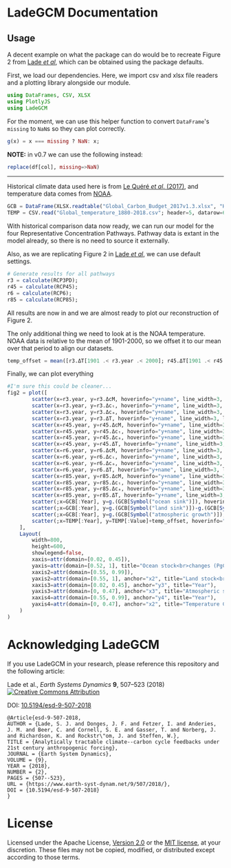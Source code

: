 # LadeGCM Documentation

## Usage


A decent example on what the package can do would be to recreate Figure 2 from [Lade *et al*](https://doi.org/10.5194/esd-2017-78), which can be obtained using the package defaults.

First, we load our dependencies.
Here, we import csv and xlsx file readers and a plotting library alongside our module.


```julia
using DataFrames, CSV, XLSX
using PlotlyJS
using LadeGCM
```

For the moment, we can use this helper function to convert `DataFrame`'s `missing` to `NaN`s so they can plot correctly.


```julia
g(x) = x === missing ? NaN: x;
```

**NOTE:** in v0.7 we can use the following instead:
```julia
replace(df[col], missing=>NaN)
```

---

Historical climate data used here is from [Le Quéré *et al*. (2017)](https://doi.org/10.5194%2Fessd-10-405-2018), and temperature data comes from [NOAA](https://www.ncdc.noaa.gov/cag/).


```julia
GCB = DataFrame(XLSX.readtable("Global_Carbon_Budget_2017v1.3.xlsx", "Historical Budget", first_row=15)...);
TEMP = CSV.read("Global_temperature_1880-2018.csv"; header=5, datarow=6);
```

With historical comparison data now ready, we can run our model for the four Representative Concentration Pathways.
Pathway data is extant in the model already, so there is no need to source it externally.

Also, as we are replicating Figure 2 in [Lade *et al*](https://doi.org/10.5194/esd-2017-78), we can use default settings.


```julia
# Generate results for all pathways
r3 = calculate(RCP3PD);
r45 = calculate(RCP45);
r6 = calculate(RCP6);
r85 = calculate(RCP85);
```

All results are now in and we are almost ready to plot our reconstruction of Figure 2.

The only additional thing we need to look at is the NOAA temperature.
NOAA data is relative to the mean of 1901-2000, so we offset it to our mean over that period to align our datasets.


```julia
temp_offset = mean([r3.ΔT[1901 .< r3.year .< 2000]; r45.ΔT[1901 .< r45.year .< 2000]; r6.ΔT[1901 .< r6.year .< 2000]; r85.ΔT[1901 .< r85.year .< 2000]]);
```

Finally, we can plot everything


```julia
#I'm sure this could be cleaner...
fig2 = plot([
        scatter(x=r3.year, y=r3.ΔcM, hoverinfo="y+name", line_width=3, line_color="#e41a1c", name="RCP3PD"),
        scatter(x=r3.year, y=r3.Δcₜ, hoverinfo="y+name", line_width=3, line_color="#e41a1c", name="RCP3PD", xaxis="x2", yaxis="y2"),
        scatter(x=r3.year, y=r3.Δcₐ, hoverinfo="y+name", line_width=3, line_color="#e41a1c", name="RCP3PD", xaxis="x3", yaxis="y3"),
        scatter(x=r3.year, y=r3.ΔT, hoverinfo="y+name", line_width=3, line_color="#e41a1c", name="RCP3PD", xaxis="x4", yaxis="y4"),
        scatter(x=r45.year, y=r45.ΔcM, hoverinfo="y+name", line_width=3, line_color="#377eb8", name="RCP45"),
        scatter(x=r45.year, y=r45.Δcₜ, hoverinfo="y+name", line_width=3, line_color="#377eb8", name="RCP45", xaxis="x2", yaxis="y2"),
        scatter(x=r45.year, y=r45.Δcₐ, hoverinfo="y+name", line_width=3, line_color="#377eb8", name="RCP45", xaxis="x3", yaxis="y3"),
        scatter(x=r45.year, y=r45.ΔT, hoverinfo="y+name", line_width=3, line_color="#377eb8", name="RCP45", xaxis="x4", yaxis="y4"),
        scatter(x=r6.year, y=r6.ΔcM, hoverinfo="y+name", line_width=3, line_color="#4daf4a", name="RCP6"),
        scatter(x=r6.year, y=r6.Δcₜ, hoverinfo="y+name", line_width=3, line_color="#4daf4a", name="RCP6", xaxis="x2", yaxis="y2"),
        scatter(x=r6.year, y=r6.Δcₐ, hoverinfo="y+name", line_width=3, line_color="#4daf4a", name="RCP6", xaxis="x3", yaxis="y3"),
        scatter(x=r6.year, y=r6.ΔT, hoverinfo="y+name", line_width=3, line_color="#4daf4a", name="RCP6", xaxis="x4", yaxis="y4"),
        scatter(x=r85.year, y=r85.ΔcM, hoverinfo="y+name", line_width=3, line_color="#984ea3", name="RCP85"),
        scatter(x=r85.year, y=r85.Δcₜ, hoverinfo="y+name", line_width=3, line_color="#984ea3", name="RCP85", xaxis="x2", yaxis="y2"),
        scatter(x=r85.year, y=r85.Δcₐ, hoverinfo="y+name", line_width=3, line_color="#984ea3", name="RCP85", xaxis="x3", yaxis="y3"),
        scatter(x=r85.year, y=r85.ΔT, hoverinfo="y+name", line_width=3, line_color="#984ea3", name="RCP85", xaxis="x4", yaxis="y4"),
        scatter(;x=GCB[:Year], y=g.(GCB[Symbol("ocean sink")]), hoverinfo="y+name", line_width=2, opacity=0.7, line_color="grey", name="Global Ocean Sink"),
        scatter(;x=GCB[:Year], y=g.(GCB[Symbol("land sink")])-g.(GCB[Symbol("land-use change emissions")]), hoverinfo="y+name", line_width=2, opacity=0.7, line_color="grey", name="Global Land Sink", xaxis="x2", yaxis="y2"),
        scatter(;x=GCB[:Year], y=g.(GCB[Symbol("atmospheric growth")]), hoverinfo="y+name", line_width=2, opacity=0.7, line_color="grey", name="Atmospheric CO₂", xaxis="x3", yaxis="y3"),
        scatter(;x=TEMP[:Year], y=TEMP[:Value]+temp_offset, hoverinfo="y+name", line_width=2, opacity=0.7, line_color="grey", name="Global Temperature", xaxis="x4", yaxis="y4")
    ],
    Layout(
        width=800,
        height=600,
        showlegend=false,
        xaxis=attr(domain=[0.02, 0.45]),
        yaxis=attr(domain=[0.52, 1], title="Ocean stock<br>changes (PgC yr<sup>-1</sup>)"),
        xaxis2=attr(domain=[0.55, 0.99]),
        yaxis2=attr(domain=[0.55, 1], anchor="x2", title="Land stock<br>changes (PgC yr<sup>-1</sup>)"),
        xaxis3=attr(domain=[0.02, 0.45], anchor="y3", title="Year"),
        yaxis3=attr(domain=[0, 0.47], anchor="x3", title="Atmospheric stock<br>changes (PgC yr<sup>-1</sup>)"),
        xaxis4=attr(domain=[0.55, 0.99], anchor="y4", title="Year"),
        yaxis4=attr(domain=[0, 0.47], anchor="x2", title="Temperature Change (K)")
    )
)
```

<div id="293d14b6-19db-49c9-bd02-2932faa16a75" class="plotly-graph-div"></div>

# Acknowledging LadeGCM

If you use LadeGCM in your research, please reference this repository and the following article:

Lade et al., *Earth Systems Dynamics* **9**, 507&ndash;523 (2018) [![Creative Commons Attribution](https://i.creativecommons.org/l/by/4.0/80x15.png)](http://creativecommons.org/licenses/by/4.0/)

DOI: [10.5194/esd-9-507-2018](https://doi.org/10.5194/esd-9-507-2018)


```
@Article{esd-9-507-2018,
AUTHOR = {Lade, S. J. and Donges, J. F. and Fetzer, I. and Anderies, J. M. and Beer, C. and Cornell, S. E. and Gasser, T. and Norberg, J. and Richardson, K. and Rockstr\"om, J. and Steffen, W.},
TITLE = {Analytically tractable climate--carbon cycle feedbacks under 21st century anthropogenic forcing},
JOURNAL = {Earth System Dynamics},
VOLUME = {9},
YEAR = {2018},
NUMBER = {2},
PAGES = {507--523},
URL = {https://www.earth-syst-dynam.net/9/507/2018/},
DOI = {10.5194/esd-9-507-2018}
}
```

# License

Licensed under the Apache License, [Version 2.0](http://www.apache.org/licenses/LICENSE-2.0) or the [MIT license](http://opensource.org/licenses/MIT), at your discretion. These files may not be copied, modified, or distributed except according to those terms.
